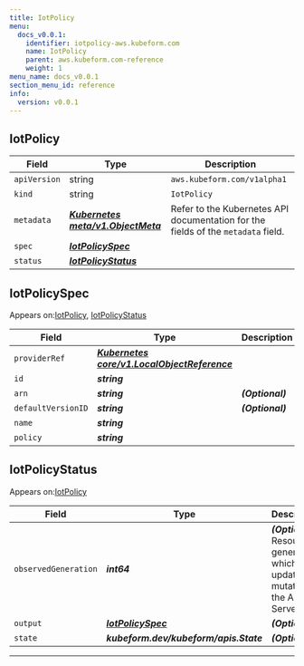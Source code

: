```yaml
---
title: IotPolicy
menu:
  docs_v0.0.1:
    identifier: iotpolicy-aws.kubeform.com
    name: IotPolicy
    parent: aws.kubeform.com-reference
    weight: 1
menu_name: docs_v0.0.1
section_menu_id: reference
info:
  version: v0.0.1
---
```


## IotPolicy
| Field | Type | Description |
| ------ | ----- | ----------- |
| `apiVersion` | string | `aws.kubeform.com/v1alpha1` |
|    `kind` | string | `IotPolicy` |
| `metadata` | ***[Kubernetes meta/v1.ObjectMeta](https://kubernetes.io/docs/reference/generated/kubernetes-api/v1.13/#objectmeta-v1-meta)***|Refer to the Kubernetes API documentation for the fields of the `metadata` field.|
| `spec` | ***[IotPolicySpec](#iotpolicyspec)***||
| `status` | ***[IotPolicyStatus](#iotpolicystatus)***||
## IotPolicySpec

Appears on:[IotPolicy](#iotpolicy), [IotPolicyStatus](#iotpolicystatus)

| Field | Type | Description |
| ------ | ----- | ----------- |
| `providerRef` | ***[Kubernetes core/v1.LocalObjectReference](https://kubernetes.io/docs/reference/generated/kubernetes-api/v1.13/#localobjectreference-v1-core)***||
| `id` | ***string***||
| `arn` | ***string***| ***(Optional)*** |
| `defaultVersionID` | ***string***| ***(Optional)*** |
| `name` | ***string***||
| `policy` | ***string***||
## IotPolicyStatus

Appears on:[IotPolicy](#iotpolicy)

| Field | Type | Description |
| ------ | ----- | ----------- |
| `observedGeneration` | ***int64***| ***(Optional)*** Resource generation, which is updated on mutation by the API Server.|
| `output` | ***[IotPolicySpec](#iotpolicyspec)***| ***(Optional)*** |
| `state` | ***kubeform.dev/kubeform/apis.State***| ***(Optional)*** |
---

